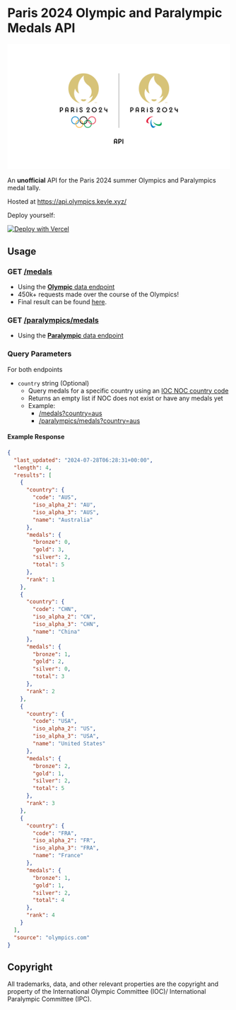 # Paris 2024 Olympic and Paralympic Medals API

![paris-2024](/banner.png)

An **unofficial** API for the Paris 2024 summer Olympics and Paralympics medal tally.

Hosted at https://api.olympics.kevle.xyz/

Deploy yourself:

[![Deploy with Vercel](https://vercel.com/button)](https://vercel.com/new/clone?repository-url=https%3A%2F%2Fgithub.com%2Fkevle1%2Fparis-2024-olympic-api)

## Usage

### GET [/medals](https://api.olympics.olympics.kevle.xyz/medals)

- Using the [**Olympic** data endpoint](https://olympics.com/OG2024/data/CIS_MedalNOCs~lang=ENG~comp=OG2024.json)
- 450k+ requests made over the course of the Olympics!
- Final result can be found [here](results/olympics.json).

### GET [/paralympics/medals](https://api.olympics.kevle.xyz/paralympics/medals)

- Using the [**Paralympic** data endpoint](https://olympics.com/PG2024/data/CIS_MedalNOCs~lang=ENG~comp=PG2024.json)

### Query Parameters

For both endpoints

- `country` string (Optional)
  - Query medals for a specific country using an [IOC NOC country code](https://en.wikipedia.org/wiki/List_of_IOC_country_codes#Current_NOCs)
  - Returns an empty list if NOC does not exist or have any medals yet
  - Example:
    - [/medals?country=aus](https://api.olympics.kevle.xyz/medals?country=aus)
    - [/paralympics/medals?country=aus](https://api.olympics.kevle.xyz/paralympics/medals?country=aus)

#### Example Response

```json
{
  "last_updated": "2024-07-28T06:28:31+00:00",
  "length": 4,
  "results": [
    {
      "country": {
        "code": "AUS",
        "iso_alpha_2": "AU",
        "iso_alpha_3": "AUS",
        "name": "Australia"
      },
      "medals": {
        "bronze": 0,
        "gold": 3,
        "silver": 2,
        "total": 5
      },
      "rank": 1
    },
    {
      "country": {
        "code": "CHN",
        "iso_alpha_2": "CN",
        "iso_alpha_3": "CHN",
        "name": "China"
      },
      "medals": {
        "bronze": 1,
        "gold": 2,
        "silver": 0,
        "total": 3
      },
      "rank": 2
    },
    {
      "country": {
        "code": "USA",
        "iso_alpha_2": "US",
        "iso_alpha_3": "USA",
        "name": "United States"
      },
      "medals": {
        "bronze": 2,
        "gold": 1,
        "silver": 2,
        "total": 5
      },
      "rank": 3
    },
    {
      "country": {
        "code": "FRA",
        "iso_alpha_2": "FR",
        "iso_alpha_3": "FRA",
        "name": "France"
      },
      "medals": {
        "bronze": 1,
        "gold": 1,
        "silver": 2,
        "total": 4
      },
      "rank": 4
    }
  ],
  "source": "olympics.com"
}
```

## Copyright

All trademarks, data, and other relevant properties are the copyright and property of the International Olympic Committee (IOC)/ International Paralympic Committee (IPC).